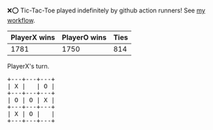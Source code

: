 :x::o: Tic-Tac-Toe played indefinitely by github action runners! See [my workflow](.github/workflows/play.yaml).

|PlayerX wins|PlayerO wins|Ties|
|-|-|-|
|1781|1750|814|

PlayerX's turn.

<pre>
+---+---+---+
| X |   | O |
+---+---+---+
| O | O | X |
+---+---+---+
| X | O |   |
+---+---+---+
</pre>